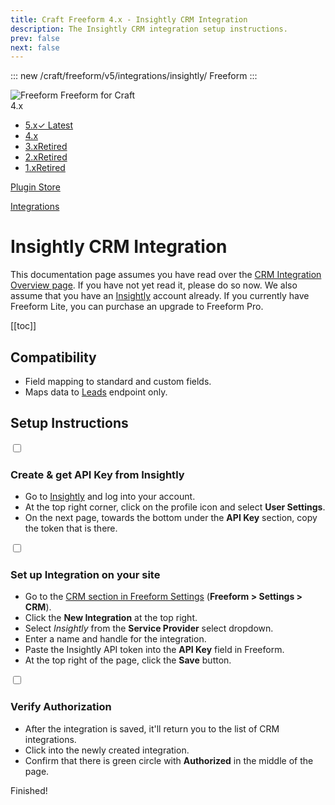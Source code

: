 ```yaml
---
title: Craft Freeform 4.x - Insightly CRM Integration
description: The Insightly CRM integration setup instructions.
prev: false
next: false
---
```


<meta property="og:image" content="https://docs.solspace.com/extras/social/craft/freeform/freeform.png" />

::: new /craft/freeform/v5/integrations/insightly/
Freeform
:::

<div id="pr-heading">
    <img src="https://docs.solspace.com/extras/icons/products/freeform-icon.png" alt="Freeform" class="pr-image">
    <span class="pr-name">Freeform</span>
    <span class="pr-category">for Craft</span>
    <div class="pr-v-wrapper">
        <div class="pr-v">
            <span class="pr-v-v">4.x</span>
            <span class="pr-v-arrow arrow down"></span>
        </div>
        <ul class="pr-v-list">
            <li><a href="/craft/freeform/v5/">5.x<span class="pr-v-type pr-latest">✓ Latest</span></a></li>
            <li><a href="/craft/freeform/v4/">4.x</a></li>
            <li><a href="/craft/freeform/v3/">3.x<span class="pr-v-type pr-retired">Retired</span></a></li>
            <li><a href="/craft/freeform/v2/">2.x<span class="pr-v-type pr-retired">Retired</span></a></li>
            <li><a href="/craft/freeform/v1/">1.x<span class="pr-v-type pr-retired">Retired</span></a></li>
        </ul>
    </div>
    <div class="pr-buy">
        <a href="https://plugins.craftcms.com/freeform" class="button button-blue"><span class="external-url">Plugin Store</span></a>
    </div>
</div>

<span class="page-section"><a href="/craft/freeform/v4/integrations/">Integrations</a></span>

# Insightly CRM Integration <Badge type="pro" text="Pro" />
This documentation page assumes you have read over the [CRM Integration Overview page](README.md). If you have not yet read it, please do so now. We also assume that you have an [Insightly](https://www.insightly.com/) account already. If you currently have Freeform Lite, you can purchase an upgrade to Freeform Pro.


[[toc]]


## Compatibility

- Field mapping to standard and custom fields.
- Maps data to [Leads](https://api.insightly.com/v3.1/Help#!/Leads/AddEntity) endpoint only.


## Setup Instructions

<div class="step">
<label for="step1"><input type="checkbox" class="step-check" id="step1">

### Create & get API Key from Insightly

</label>

- Go to [Insightly](http://insightly.com) and log into your account.
- At the top right corner, click on the profile icon and select **User Settings**.
- On the next page, towards the bottom under the **API Key** section, copy the token that is there.

</div>

<div class="step">
<label for="step2"><input type="checkbox" class="step-check" id="step2">

### Set up Integration on your site

</label>

- Go to the [CRM section in Freeform Settings](../../setup/settings.md#crm) (**Freeform > Settings > CRM**).
- Click the **New Integration** at the top right.
- Select *Insightly* from the **Service Provider** select dropdown.
- Enter a name and handle for the integration.
- Paste the Insightly API token into the **API Key** field in Freeform.
- At the top right of the page, click the **Save** button.

</div>

<div class="step">
<label for="step3"><input type="checkbox" class="step-check" id="step3">

### Verify Authorization

</label>

- After the integration is saved, it'll return you to the list of CRM integrations.
- Click into the newly created integration.
- Confirm that there is green circle with **Authorized** in the middle of the page.

</div>

<div class="step-finished">Finished!</div>